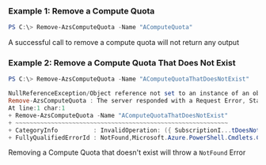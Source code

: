 ### Example 1: Remove a Compute Quota
```powershell
PS C:\> Remove-AzsComputeQuota -Name "AComputeQuota"
```

A successful call to remove a compute quota will not return any output

### Example 2: Remove a Compute Quota That Does Not Exist
```powershell
PS C:\> Remove-AzsComputeQuota -Name "AComputeQuotaThatDoesNotExist"

NullReferenceException/Object reference not set to an instance of an object./   at Microsoft.Azure.PowerShell.Cmdlets.ComputeAdmin.Runtime.RestException..ctor(HttpResponseMessage response) in C:\repos\azure-powershell\src\StackAdmin\Azs.Compute.Admin\generated\runtime\UndeclaredResponseException.cs:line 40
Remove-AzsComputeQuota : The server responded with a Request Error, Status: NotFound
At line:1 char:1
+ Remove-AzsComputeQuota -Name "AComputeQuotaThatDoesNotExist"
+ ~~~~~~~~~~~~~~~~~~~~~~~~~~~~~~~~~~~~~~~~~~~~~~~~~~~~~~~~~~~~
+ CategoryInfo          : InvalidOperation: ({ SubscriptionI...tDoesNotExist }:<>f__AnonymousType3`3) [Remove-AzsComputeQuota_Delete], UndeclaredResponseException
+ FullyQualifiedErrorId : NotFound,Microsoft.Azure.PowerShell.Cmdlets.ComputeAdmin.Cmdlets.RemoveAzsComputeQuota_Delete
```

Removing a Compute Quota that doesn't exist will throw a `NotFound` Error
